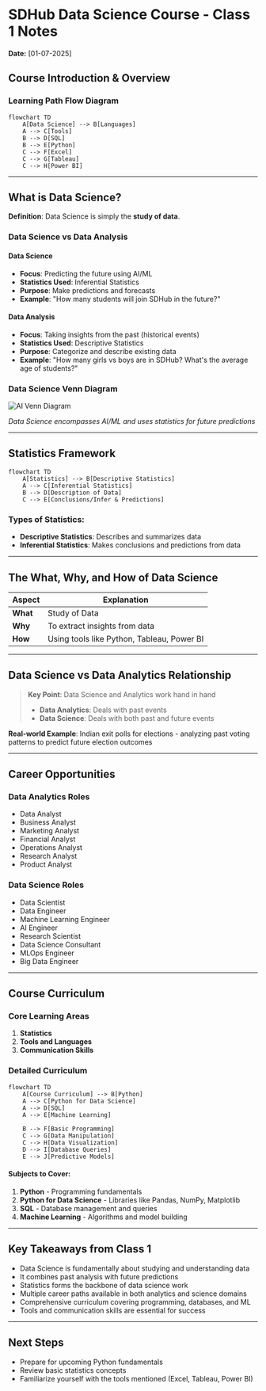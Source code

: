 # SDHub Data Science Course - Class 1 Notes

**Date:** [01-07-2025] 
## Course Introduction & Overview

### Learning Path Flow Diagram

```mermaid
flowchart TD
    A[Data Science] --> B[Languages]
    A --> C[Tools]
    B --> D[SQL]
    B --> E[Python]
    C --> F[Excel]
    C --> G[Tableau]
    C --> H[Power BI]
```

---

## What is Data Science?

**Definition**: Data Science is simply the **study of data**.

### Data Science vs Data Analysis

#### Data Science

- **Focus**: Predicting the future using AI/ML
- **Statistics Used**: Inferential Statistics
- **Purpose**: Make predictions and forecasts
- **Example**: "How many students will join SDHub in the future?"

#### Data Analysis

- **Focus**: Taking insights from the past (historical events)
- **Statistics Used**: Descriptive Statistics
- **Purpose**: Categorize and describe existing data
- **Example**: "How many girls vs boys are in SDHub? What's the average age of students?"

### Data Science Venn Diagram

![AI Venn Diagram](https://iq.opengenus.org/content/images/2022/05/data-science-related-domains.png)

_Data Science encompasses AI/ML and uses statistics for future predictions_

---

## Statistics Framework

```mermaid
flowchart TD
    A[Statistics] --> B[Descriptive Statistics]
    A --> C[Inferential Statistics]
    B --> D[Description of Data]
    C --> E[Conclusions/Infer & Predictions]
```

### Types of Statistics:

- **Descriptive Statistics**: Describes and summarizes data
- **Inferential Statistics**: Makes conclusions and predictions from data

---

## The What, Why, and How of Data Science

|Aspect|Explanation|
|---|---|
|**What**|Study of Data|
|**Why**|To extract insights from data|
|**How**|Using tools like Python, Tableau, Power BI|

---

## Data Science vs Data Analytics Relationship

> **Key Point**: Data Science and Analytics work hand in hand
> 
> - **Data Analytics**: Deals with past events
> - **Data Science**: Deals with both past and future events

**Real-world Example**: Indian exit polls for elections - analyzing past voting patterns to predict future election outcomes

---

## Career Opportunities

### Data Analytics Roles

- Data Analyst
- Business Analyst
- Marketing Analyst
- Financial Analyst
- Operations Analyst
- Research Analyst
- Product Analyst

### Data Science Roles

- Data Scientist
- Data Engineer
- Machine Learning Engineer
- AI Engineer
- Research Scientist
- Data Science Consultant
- MLOps Engineer
- Big Data Engineer

---

## Course Curriculum

### Core Learning Areas

1. **Statistics**
2. **Tools and Languages**
3. **Communication Skills**

### Detailed Curriculum

```mermaid
flowchart TD
    A[Course Curriculum] --> B[Python]
    A --> C[Python for Data Science]
    A --> D[SQL]
    A --> E[Machine Learning]
    
    B --> F[Basic Programming]
    C --> G[Data Manipulation]
    C --> H[Data Visualization]
    D --> I[Database Queries]
    E --> J[Predictive Models]
```

#### Subjects to Cover:

1. **Python** - Programming fundamentals
2. **Python for Data Science** - Libraries like Pandas, NumPy, Matplotlib
3. **SQL** - Database management and queries
4. **Machine Learning** - Algorithms and model building

---

## Key Takeaways from Class 1

- Data Science is fundamentally about studying and understanding data
- It combines past analysis with future predictions
- Statistics forms the backbone of data science work
- Multiple career paths available in both analytics and science domains
- Comprehensive curriculum covering programming, databases, and ML
- Tools and communication skills are essential for success

---

## Next Steps

- Prepare for upcoming Python fundamentals
- Review basic statistics concepts
- Familiarize yourself with the tools mentioned (Excel, Tableau, Power BI)